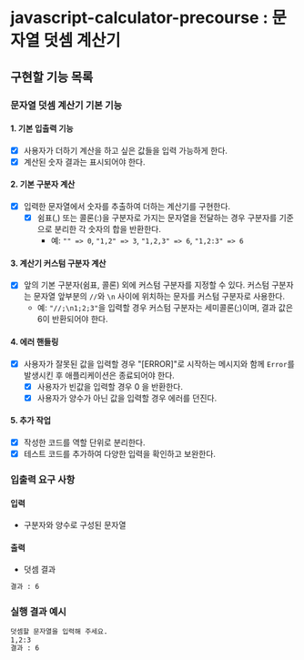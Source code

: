 # javascript-calculator-precourse : 문자열 덧셈 계산기

## 구현할 기능 목록

### 문자열 덧셈 계산기 기본 기능

#### 1. 기본 입출력 기능

- [x] 사용자가 더하기 계산을 하고 싶은 값들을 입력 가능하게 한다.
- [x] 계산된 숫자 결과는 표시되어야 한다.

#### 2. 기본 구분자 계산

- [x] 입력한 문자열에서 숫자를 추출하여 더하는 계산기를 구현한다.
  - [x] 쉼표(,) 또는 콜론(:)을 구분자로 가지는 문자열을 전달하는 경우 구분자를 기준으로 분리한 각 숫자의 합을 반환한다.
    - 예: `"" => 0`, `"1,2" => 3`, `"1,2,3" => 6`, `"1,2:3" => 6`

#### 3. 계산기 커스텀 구분자 계산

- [x] 앞의 기본 구분자(쉼표, 콜론) 외에 커스텀 구분자를 지정할 수 있다. 커스텀 구분자는 문자열 앞부분의 `//`와 `\n` 사이에 위치하는 문자를 커스텀 구분자로 사용한다.
  - 예: `"//;\n1;2;3"`을 입력할 경우 커스텀 구분자는 세미콜론(;)이며, 결과 값은 6이 반환되어야 한다.

#### 4. 에러 핸들링

- [x] 사용자가 잘못된 값을 입력할 경우 "[ERROR]"로 시작하는 메시지와 함께 `Error`를 발생시킨 후 애플리케이션은 종료되어야 한다.
  - [x] 사용자가 빈값을 입력할 경우 0 을 반환한다.
  - [x] 사용자가 양수가 아닌 값을 입력할 경우 에러를 던진다.

#### 5. 추가 작업

- [x] 작성한 코드를 역할 단위로 분리한다.
- [x] 테스트 코드를 추가하여 다양한 입력을 확인하고 보완한다.

### 입출력 요구 사항

#### 입력

- 구분자와 양수로 구성된 문자열

#### 출력

- 덧셈 결과

```bash
결과 : 6
```

### 실행 결과 예시

```bash
덧셈할 문자열을 입력해 주세요.
1,2:3
결과 : 6
```
